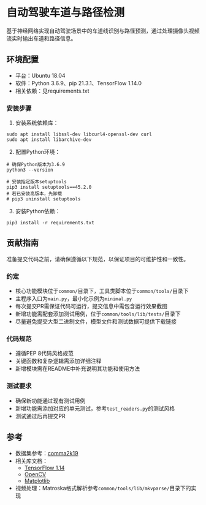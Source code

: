 # 自动驾驶车道与路径检测

基于神经网络实现自动驾驶场景中的车道线识别与路径预测，通过处理摄像头视频流实时输出车道和路径信息。

## 环境配置

* 平台：Ubuntu 18.04
* 软件：Python 3.6.9、pip 21.3.1、TensorFlow 1.14.0
* 相关依赖：见requirements.txt

### 安装步骤

1. 安装系统依赖库：
```shell
sudo apt install libssl-dev libcurl4-openssl-dev curl
sudo apt install libarchive-dev
```

2. 配置Python环境：
```shell
# 确保Python版本为3.6.9
python3 --version

# 安装指定版本setuptools
pip3 install setuptools==45.2.0
# 若已安装高版本，先卸载
# pip3 uninstall setuptools
```

3. 安装Python依赖：
```shell
pip3 install -r requirements.txt
```

## 贡献指南

准备提交代码之前，请确保遵循以下规范，以保证项目的可维护性和一致性。

### 约定

* 核心功能模块位于`common/`目录下，工具类脚本位于`common/tools/`目录下
* 主程序入口为`main.py`，最小化示例为`minimal.py`
* 每次提交PR需保证代码可运行，提交信息中需包含运行效果截图
* 新增功能需配套添加测试用例，位于`common/tools/lib/tests/`目录下
* 尽量避免提交大型二进制文件，模型文件和测试数据可提供下载链接

### 代码规范

* 遵循PEP 8代码风格规范
* 关键函数和复杂逻辑需添加详细注释
* 新增模块需在README中补充说明其功能和使用方法

### 测试要求

* 确保新功能通过现有测试用例
* 新增功能需添加对应的单元测试，参考`test_readers.py`的测试风格
* 测试通过后再提交PR

## 参考

* 数据集参考：[comma2k19](https://github.com/commaai/comma2k19)
* 相关库文档：
  * [TensorFlow 1.14](https://www.tensorflow.org/versions/r1.14/api_docs)
  * [OpenCV](https://docs.opencv.org/4.2.0/)
  * [Matplotlib](https://matplotlib.org/3.2.1/contents.html)
* 视频处理：Matroska格式解析参考`common/tools/lib/mkvparse/`目录下的实现